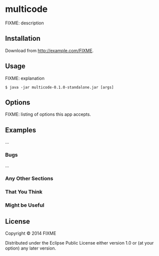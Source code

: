 # multicode

FIXME: description

## Installation

Download from http://example.com/FIXME.

## Usage

FIXME: explanation

    $ java -jar multicode-0.1.0-standalone.jar [args]

## Options

FIXME: listing of options this app accepts.

## Examples

...

### Bugs

...

### Any Other Sections
### That You Think
### Might be Useful

## License

Copyright © 2014 FIXME

Distributed under the Eclipse Public License either version 1.0 or (at
your option) any later version.
